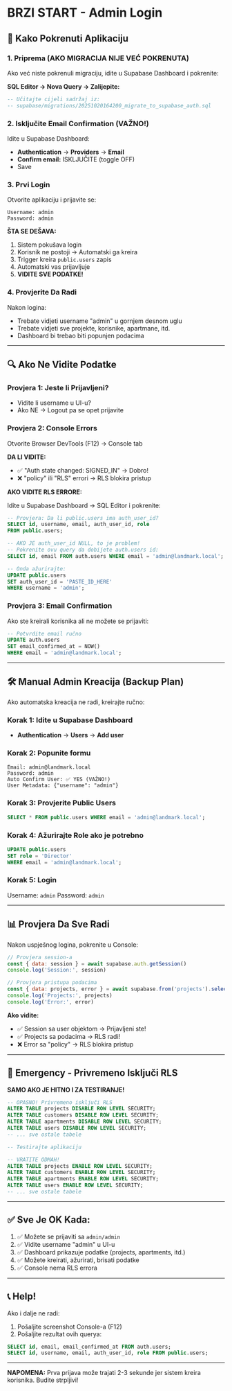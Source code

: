 # BRZI START - Admin Login

## 🚀 Kako Pokrenuti Aplikaciju

### 1. Priprema (AKO MIGRACIJA NIJE VEĆ POKRENUTA)

Ako već niste pokrenuli migraciju, idite u Supabase Dashboard i pokrenite:

**SQL Editor → Nova Query → Zalijepite:**
```sql
-- Učitajte cijeli sadržaj iz:
-- supabase/migrations/20251020164200_migrate_to_supabase_auth.sql
```

### 2. Isključite Email Confirmation (VAŽNO!)

Idite u Supabase Dashboard:
- **Authentication** → **Providers** → **Email**
- **Confirm email:** ISKLJUČITE (toggle OFF)
- Save

### 3. Prvi Login

Otvorite aplikaciju i prijavite se:

```
Username: admin
Password: admin
```

**ŠTA SE DEŠAVA:**
1. Sistem pokušava login
2. Korisnik ne postoji → Automatski ga kreira
3. Trigger kreira `public.users` zapis
4. Automatski vas prijavljuje
5. **VIDITE SVE PODATKE!**

### 4. Provjerite Da Radi

Nakon logina:
- Trebate vidjeti username "admin" u gornjem desnom uglu
- Trebate vidjeti sve projekte, korisnike, apartmane, itd.
- Dashboard bi trebao biti popunjen podacima

---

## 🔍 Ako Ne Vidite Podatke

### Provjera 1: Jeste li Prijavljeni?
- Vidite li username u UI-u?
- Ako NE → Logout pa se opet prijavite

### Provjera 2: Console Errors
Otvorite Browser DevTools (F12) → Console tab

**DA LI VIDITE:**
- ✅ "Auth state changed: SIGNED_IN" → Dobro!
- ❌ "policy" ili "RLS" errori → RLS blokira pristup

**AKO VIDITE RLS ERRORE:**

Idite u Supabase Dashboard → SQL Editor i pokrenite:

```sql
-- Provjera: Da li public.users ima auth_user_id?
SELECT id, username, email, auth_user_id, role
FROM public.users;

-- AKO JE auth_user_id NULL, to je problem!
-- Pokrenite ovu query da dobijete auth.users id:
SELECT id, email FROM auth.users WHERE email = 'admin@landmark.local';

-- Onda ažurirajte:
UPDATE public.users
SET auth_user_id = 'PASTE_ID_HERE'
WHERE username = 'admin';
```

### Provjera 3: Email Confirmation

Ako ste kreirali korisnika ali ne možete se prijaviti:

```sql
-- Potvrdite email ručno
UPDATE auth.users
SET email_confirmed_at = NOW()
WHERE email = 'admin@landmark.local';
```

---

## 🛠️ Manual Admin Kreacija (Backup Plan)

Ako automatska kreacija ne radi, kreirajte ručno:

### **Korak 1:** Idite u Supabase Dashboard
- **Authentication** → **Users** → **Add user**

### **Korak 2:** Popunite formu
```
Email: admin@landmark.local
Password: admin
Auto Confirm User: ✅ YES (VAŽNO!)
User Metadata: {"username": "admin"}
```

### **Korak 3:** Provjerite Public Users
```sql
SELECT * FROM public.users WHERE email = 'admin@landmark.local';
```

### **Korak 4:** Ažurirajte Role ako je potrebno
```sql
UPDATE public.users
SET role = 'Director'
WHERE email = 'admin@landmark.local';
```

### **Korak 5:** Login
Username: `admin`
Password: `admin`

---

## 📊 Provjera Da Sve Radi

Nakon uspješnog logina, pokrenite u Console:

```javascript
// Provjera session-a
const { data: session } = await supabase.auth.getSession()
console.log('Session:', session)

// Provjera pristupa podacima
const { data: projects, error } = await supabase.from('projects').select('*')
console.log('Projects:', projects)
console.log('Error:', error)
```

**Ako vidite:**
- ✅ Session sa user objektom → Prijavljeni ste!
- ✅ Projects sa podacima → RLS radi!
- ❌ Error sa "policy" → RLS blokira pristup

---

## 🚨 Emergency - Privremeno Isključi RLS

**SAMO AKO JE HITNO I ZA TESTIRANJE!**

```sql
-- OPASNO! Privremeno isključi RLS
ALTER TABLE projects DISABLE ROW LEVEL SECURITY;
ALTER TABLE customers DISABLE ROW LEVEL SECURITY;
ALTER TABLE apartments DISABLE ROW LEVEL SECURITY;
ALTER TABLE users DISABLE ROW LEVEL SECURITY;
-- ... sve ostale tabele

-- Testirajte aplikaciju

-- VRATITE ODMAH!
ALTER TABLE projects ENABLE ROW LEVEL SECURITY;
ALTER TABLE customers ENABLE ROW LEVEL SECURITY;
ALTER TABLE apartments ENABLE ROW LEVEL SECURITY;
ALTER TABLE users ENABLE ROW LEVEL SECURITY;
-- ... sve ostale tabele
```

---

## ✅ Sve Je OK Kada:

1. ✅ Možete se prijaviti sa `admin/admin`
2. ✅ Vidite username "admin" u UI-u
3. ✅ Dashboard prikazuje podatke (projects, apartments, itd.)
4. ✅ Možete kreirati, ažurirati, brisati podatke
5. ✅ Console nema RLS errora

---

## 📞 Help!

Ako i dalje ne radi:
1. Pošaljite screenshot Console-a (F12)
2. Pošaljite rezultat ovih querya:
```sql
SELECT id, email, email_confirmed_at FROM auth.users;
SELECT id, username, email, auth_user_id, role FROM public.users;
```

---

**NAPOMENA:** Prva prijava može trajati 2-3 sekunde jer sistem kreira korisnika. Budite strpljivi!
